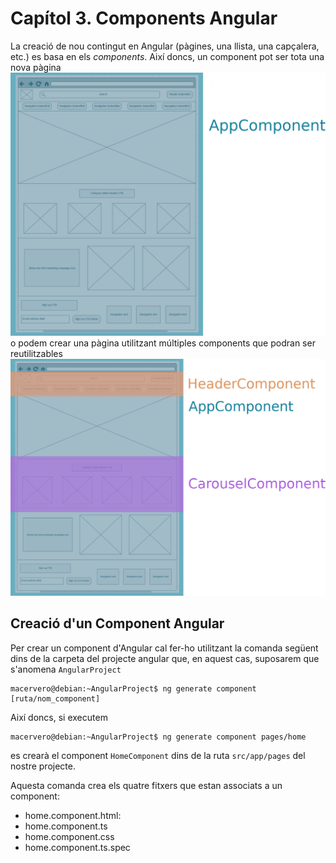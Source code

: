 # Capítol 3. Components Angular
La creació de nou contingut en Angular (pàgines, una llista, una capçalera, etc.) es basa en els *components*. Així doncs, un component pot ser tota una nova pàgina
![La pàgina està formada per un únic component: AppComponent](img/wireframe_component1_1.png)
o podem crear una pàgina utilitzant múltiples components que podran ser reutilitzables
![L'AppComponent estructura tota la pàgina i, en el seu interior, conté el HeaderComponent i el CarouselComponent](img/wireframe_component1_2.png)

## Creació d'un Component Angular
Per crear un component d'Angular cal fer-ho utilitzant la comanda següent dins de la carpeta del projecte angular que, en aquest cas, suposarem que s'anomena `AngularProject`
```console
macervero@debian:~AngularProject$ ng generate component [ruta/nom_component]
```

Així doncs, si executem
```console
macervero@debian:~AngularProject$ ng generate component pages/home
```
es crearà el component `HomeComponent` dins de la ruta `src/app/pages` del nostre projecte.

Aquesta comanda crea els quatre fitxers que estan associats a un component:
- home.component.html: 
- home.component.ts
- home.component.css
- home.component.ts.spec